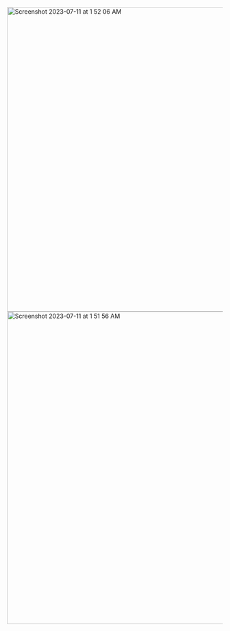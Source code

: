 <img width="711" alt="Screenshot 2023-07-11 at 1 52 06 AM" src="https://github.com/iamshahid1997/Manufac-Project/assets/41151902/a9a6d791-cc0b-4cc5-a904-f61fdcd36eb3">
<img width="730" alt="Screenshot 2023-07-11 at 1 51 56 AM" src="https://github.com/iamshahid1997/Manufac-Project/assets/41151902/c1d41a52-e6b4-4376-b0e0-5dcfb4639c86">

